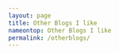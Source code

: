 ```yaml
---
layout: page
title: Other Blogs I like
nameontop: Other Blogs I like
permalink: /otherblogs/
---
```



